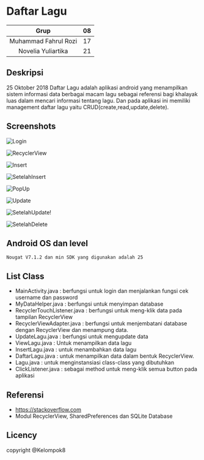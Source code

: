 
# Daftar Lagu
| Grup | 08 |
| :---------------: | :---------------:|
| Muhammad Fahrul Rozi | 17 |
| Novelia Yuliartika | 21 |

## Deskripsi
25 Oktober 2018
Daftar Lagu adalah aplikasi android yang menampilkan sistem informasi data berbagai macam lagu sebagai referensi bagi khalayak luas dalam mencari informasi tentang lagu. Dan pada aplikasi ini memiliki management daftar lagu yaitu CRUD(create,read,update,delete).

## Screenshots
![Login](https://raw.githubusercontent.com/NoveliaYuliartika/daftarlagu/master/gambar/ScreenShoot%20Login.jpeg "Login")

![RecyclerView](https://raw.githubusercontent.com/NoveliaYuliartika/daftarlagu/master/gambar/ScreenShoot%20%20RecyclerView.jpeg "RecyclerView")

![Insert](https://raw.githubusercontent.com/NoveliaYuliartika/daftarlagu/master/gambar/ScreenShoot%20Setelah%20Insert.jpeg "Insert")


![SetelahInsert](https://raw.githubusercontent.com/NoveliaYuliartika/daftarlagu/master/gambar/ScreenShoot%20Setelah%20Insert.jpeg "SetelahInsert")

![PopUp](https://raw.githubusercontent.com/NoveliaYuliartika/daftarlagu/master/gambar/ScreenShoot%20PopUp.jpeg "PopUp")

![Update](https://raw.githubusercontent.com/NoveliaYuliartika/daftarlagu/master/gambar/ScreenShoot%20Update.jpeg "Update")

![SetelahUpdate](https://raw.githubusercontent.com/NoveliaYuliartika/daftarlagu/master/gambar/ScreenShoot%20Setelah%20Update.jpeg "SetelahUpdate")!

![SetelahDelete](https://raw.githubusercontent.com/NoveliaYuliartika/daftarlagu/master/gambar/Screenshoot%20Setelah%20Delete.jpeg "SetelahDelete")





## Android OS dan level
	Nougat V7.1.2 dan min SDK yang digunakan adalah 25

## List Class
+ MainActivity.java : berfungsi untuk login dan menjalankan fungsi cek username dan password
+ MyDataHelper.java : berfungsi untuk menyimpan database
+ RecyclerTouchListener.java : berfungsi untuk meng-klik data pada tampilan RecyclerView
+ RecyclerViewAdapter.java : berfungsi untuk menjembatani database dengan RecyclerView dan menampung data.
+ UpdateLagu.java : berfungsi untuk mengupdate data
+ ViewLagu.java : Untuk menampilkan data lagu
+ InsertLagu.java : untuk menambahkan data lagu
+ DaftarLagu.java : untuk menampilkan data dalam bentuk RecyclerView.
+ Lagu.java : untuk menginstansiasi class-class yang dibutuhkan
+ ClickListener.java : sebagai method untuk meng-klik semua button pada aplikasi

## Referensi
+ https://stackoverflow.com
+ Modul RecyclerView, SharedPreferences dan SQLite Database

## Licency
copyright @Kelompok8


